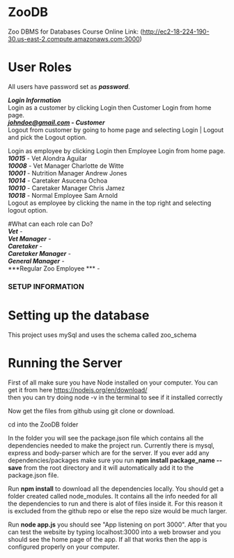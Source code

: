 # ZooDB
Zoo DBMS for Databases Course
Online Link: (http://ec2-18-224-190-30.us-east-2.compute.amazonaws.com:3000)
# User Roles
All users have password set as ***password***.  

***Login Information***  
Login as a customer by clicking Login then Customer Login from home page.  
***johndoe@gmail.com - Customer***  
Logout from customer by going to home page and selecting Login | Logout and pick the Logout option.  

Login as employee by clicking Login then Employee Login from home page.  
***10015*** - Vet Alondra Aguilar  
***10008*** - Vet Manager Charlotte de Witte  
***10001*** - Nutrition Manager Andrew Jones  
***10014*** - Caretaker Asucena Ochoa  
***10010*** - Caretaker Manager Chris Jamez  
***10018*** - Normal Employee Sam Arnold  
Logout as employee by clicking the name in the top right and selecting logout option.  

#What can each role can Do?  
***Vet*** -   
***Vet Manager*** -   
***Caretaker*** -    
***Caretaker Manager*** -   
***General Manager*** -  
***Regular Zoo Employee *** -   


### SETUP INFORMATION  

# Setting up the database  
This project uses mySql and uses the schema called zoo_schema   

# Running the Server  
First of all make sure you have Node installed on your computer. You can get it from here https://nodejs.org/en/download/   
then you can try doing node -v in the terminal to see if it installed correctly  

Now get the files from github using git clone or download.  

cd into the ZooDB folder

In the folder you will see the package.json file which contains all the dependencies needed to make the project run. 
Currently there is mysql, express and body-parser which are for the server. 
If you ever add any dependencies/packages make sure you run **npm install package_name --save** from the root directory
and it will automatically add it to the package.json file.

Run **npm install** to download all the dependencies locally. You should get a folder created called node_modules. It contains all the info needed for all the dependencies to run and there is alot of files inside it. 
For this reason it is excluded from the github repo or else the repo size would be much larger. 

Run **node app.js** you should see "App listening on port 3000". After that you can test the website
by typing localhost:3000 into a web browser and you should see the home page of the app. If all that works then the app is configured properly on your computer.



